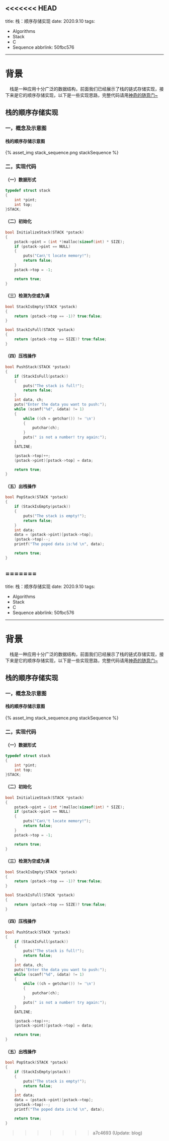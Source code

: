 <<<<<<< HEAD
---
title: 栈：顺序存储实现
date: 2020.9.10
tags:
  - Algorithms
  - Stack
  - C
  - Sequence
abbrlink: 50fbc576
---
# 背景
&emsp;栈是一种应用十分广泛的数据结构，前面我们已经展示了栈的链式存储实现，接下来是它的顺序存储实现，以下是一些实现思路，完整代码请用[神奇的随意门~](https://github.com/keviness/Algorithms/blob/master/Algorithms_C/DataStruct/stack_sequence.c)
<!--more-->
## 栈的顺序存储实现
### 一，概念及示意图
#### 栈的顺序存储示意图
{% asset_img stack_sequence.png stackSequence %}
### 二，实现代码
#### （一）数据形式
~~~c
typedef struct stack
{
    int *pint;
    int top;
}STACK;
~~~
#### （二）初始化
~~~c
bool InitializeStack(STACK *pstack)
{
    pstack->pint = (int *)malloc(sizeof(int) * SIZE);
    if (pstack->pint == NULL)
    {
        puts("Can\'t locate memory!");
        return false;
    }
    pstack->top = -1;

    return true;
}
~~~
#### （三）检测为空或为满
~~~c
bool StackIsEmpty(STACK *pstack)
{
    return (pstack->top == -1)? true:false;
}

bool StackIsFull(STACK *pstack)
{
    return (pstack->top == SIZE)? true:false;
}
~~~
#### （四）压栈操作
~~~c
bool PushStack(STACK *pstack)
{
    if (StackIsFull(pstack))
    {
        puts("The stack is full!");
        return false;
    }
    int data, ch;
    puts("Enter the data you want to push:");
    while (scanf("%d", &data) != 1)
    {
        while ((ch = getchar()) != '\n')
        {
            putchar(ch);
        }
        puts(" is not a number! try again:");
    }
    EATLINE;

    (pstack->top)++;
    (pstack->pint)[pstack->top] = data;

    return true;
}
~~~
#### （五）出栈操作
~~~c
bool PopStack(STACK *pstack)
{
    if (StackIsEmpty(pstack))
    {
        puts("The stack is empty!");
        return false;
    }
    int data;
    data = (pstack->pint)[pstack->top];
    (pstack->top)--;
    printf("The poped data is:%d \n", data);

    return true;
}
~~~
=======
---
title: 栈：顺序存储实现
date: 2020.9.10
tags:
  - Algorithms
  - Stack
  - C
  - Sequence
abbrlink: 50fbc576
---
# 背景
&emsp;栈是一种应用十分广泛的数据结构，前面我们已经展示了栈的链式存储实现，接下来是它的顺序存储实现，以下是一些实现思路，完整代码请用[神奇的随意门~](https://github.com/keviness/Algorithms/blob/master/Algorithms_C/DataStruct/stack_sequence.c)
<!--more-->
## 栈的顺序存储实现
### 一，概念及示意图
#### 栈的顺序存储示意图
{% asset_img stack_sequence.png stackSequence %}
### 二，实现代码
#### （一）数据形式
~~~c
typedef struct stack
{
    int *pint;
    int top;
}STACK;
~~~
#### （二）初始化
~~~c
bool InitializeStack(STACK *pstack)
{
    pstack->pint = (int *)malloc(sizeof(int) * SIZE);
    if (pstack->pint == NULL)
    {
        puts("Can\'t locate memory!");
        return false;
    }
    pstack->top = -1;

    return true;
}
~~~
#### （三）检测为空或为满
~~~c
bool StackIsEmpty(STACK *pstack)
{
    return (pstack->top == -1)? true:false;
}

bool StackIsFull(STACK *pstack)
{
    return (pstack->top == SIZE)? true:false;
}
~~~
#### （四）压栈操作
~~~c
bool PushStack(STACK *pstack)
{
    if (StackIsFull(pstack))
    {
        puts("The stack is full!");
        return false;
    }
    int data, ch;
    puts("Enter the data you want to push:");
    while (scanf("%d", &data) != 1)
    {
        while ((ch = getchar()) != '\n')
        {
            putchar(ch);
        }
        puts(" is not a number! try again:");
    }
    EATLINE;

    (pstack->top)++;
    (pstack->pint)[pstack->top] = data;

    return true;
}
~~~
#### （五）出栈操作
~~~c
bool PopStack(STACK *pstack)
{
    if (StackIsEmpty(pstack))
    {
        puts("The stack is empty!");
        return false;
    }
    int data;
    data = (pstack->pint)[pstack->top];
    (pstack->top)--;
    printf("The poped data is:%d \n", data);

    return true;
}
~~~
>>>>>>> a7c4693 (Update: blog)
